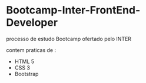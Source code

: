 # Bootcamp-Inter-FrontEnd-Developer
 processo de estudo Bootcamp ofertado pelo INTER

contem praticas de :

- HTML 5
- CSS 3
- Bootstrap